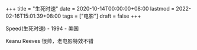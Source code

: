 +++
title = "生死时速"
date = 2020-10-14T00:00:00+08:00
lastmod = 2022-02-16T15:01:39+08:00
tags = ["电影"]
draft = false
+++

Speed(生死时速) - 1994 - 美国

Keanu Reeves 很帅，老电影特效不错